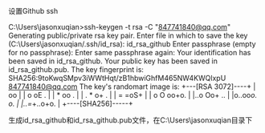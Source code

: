 设置Github ssh

C:\Users\jasonxuqian>ssh-keygen -t rsa -C "847741840@qq.com"
Generating public/private rsa key pair.
Enter file in which to save the key (C:\Users\jasonxuqian/.ssh/id_rsa): id_rsa_github
Enter passphrase (empty for no passphrase):
Enter same passphrase again:
Your identification has been saved in id_rsa_github.
Your public key has been saved in id_rsa_github.pub.
The key fingerprint is:
SHA256:9toKwqSMpv3iWWtHqt/zB1hbwiGhfM465NW4KWQlxpU 847741840@qq.com
The key's randomart image is:
+---[RSA 3072]----+
|      oo         |
|   o oE .        |
|    * oo .       |
|   . * o+ .      |
|    = =oS+       |
| o O oo+o.       |
|..o Oo+  ..      |
|o..oo*o. o.      |
|..=*+..o+o.      |
+----[SHA256]-----+

生成id_rsa_github和id_rsa_github.pub文件，在C:\Users\jasonxuqian目录下